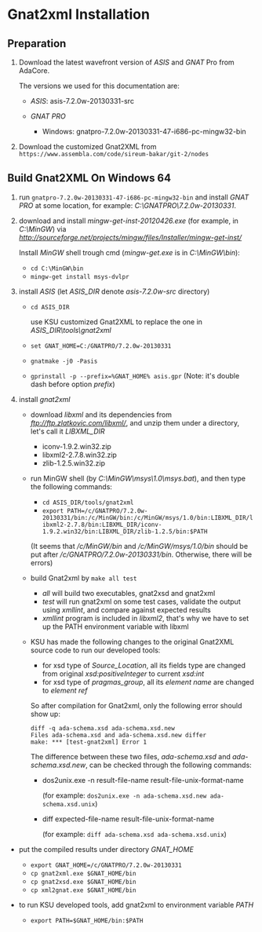 Gnat2xml Installation
=====================

Preparation
-----------

1. Download the latest wavefront version of *ASIS* and *GNAT* Pro from AdaCore.
  
   The versions we used for this documentation are:
  
   * *ASIS*: asis-7.2.0w-20130331-src
  
   * *GNAT PRO*
    
     - Windows: gnatpro-7.2.0w-20130331-47-i686-pc-mingw32-bin

2. Download the customized Gnat2XML from ``https://www.assembla.com/code/sireum-bakar/git-2/nodes``

Build Gnat2XML On Windows 64
----------------------------
  
1. run ``gnatpro-7.2.0w-20130331-47-i686-pc-mingw32-bin`` and
   install *GNAT PRO* at some location, for example: *C:\GNATPRO\7.2.0w-20130331*. 
  
2. download and install *mingw-get-inst-20120426.exe* (for example, in *C:\MinGW*) 
   via *http://sourceforge.net/projects/mingw/files/Installer/mingw-get-inst/*
   
   Install *MinGW* shell trough cmd (*mingw-get.exe* is in *C:\MinGW\bin*): 
   
   * ``cd C:\MinGW\bin``
   * ``mingw-get install msys-dvlpr`` 
   
3. install *ASIS* (let *ASIS_DIR* denote *asis-7.2.0w-src* directory)

   * ``cd ASIS_DIR``
     
     use KSU customized Gnat2XML to replace the one in *ASIS_DIR\tools\gnat2xml*
   * ``set GNAT_HOME=C:/GNATPRO/7.2.0w-20130331``
   * ``gnatmake -j0 -Pasis``
   * ``gprinstall -p --prefix=%GNAT_HOME% asis.gpr``  (Note: it's double dash before option *prefix*)

4. install *gnat2xml*

   * download *libxml* and its dependencies from *ftp://ftp.zlatkovic.com/libxml/*, 
    and unzip them under a directory, let's call it *LIBXML_DIR*
    
      - iconv-1.9.2.win32.zip
      - libxml2-2.7.8.win32.zip
      - zlib-1.2.5.win32.zip    
    
   * run MinGW shell (by *C:\MinGW\msys\1.0\msys.bat*), and then type the following commands:
     * ``cd ASIS_DIR/tools/gnat2xml``
     * ``export PATH=/c/GNATPRO/7.2.0w-20130331/bin:/c/MinGW/bin:/c/MinGW/msys/1.0/bin:LIBXML_DIR/libxml2-2.7.8/bin:LIBXML_DIR/iconv-1.9.2.win32/bin:LIBXML_DIR/zlib-1.2.5/bin:$PATH``
    
     (It seems that */c/MinGW/bin* and */c/MinGW/msys/1.0/bin* should be put 
    after */c/GNATPRO/7.2.0w-20130331/bin*. Otherwise, there will be errors)
  
   * build Gnat2xml by ``make all test``
  
     - *all* will build two executables, gnat2xsd and gnat2xml
     - *test* will run gnat2xml on some test cases, validate the output 
       using *xmllint*, and compare against expected results
     - *xmllint* program is included in *libxml2*, that's why we have to set up
       the PATH environment variable with libxml
  
  
   * KSU has made the following changes to the original Gnat2XML source code to run our developed tools:   
    
     - for xsd type of *Source_Location*, all its fields type are changed from original
      *xsd:positiveInteger* to current *xsd:int*
     - for xsd type of *pragmas_group*, all its *element name* are changed to *element ref* 
  
     So after compilation for Gnat2xml, only the following error should show up: 
    
         diff -q ada-schema.xsd ada-schema.xsd.new
         Files ada-schema.xsd and ada-schema.xsd.new differ
         make: *** [test-gnat2xml] Error 1
  
      The difference between these two files, *ada-schema.xsd* and *ada-schema.xsd.new*, can be checked through the following commands:
      
      - dos2unix.exe -n result-file-name result-file-unix-format-name 
        
        (for example: ``dos2unix.exe -n ada-schema.xsd.new ada-schema.xsd.unix``)
      
      - diff expected-file-name result-file-unix-format-name 
        
        (for example: ``diff ada-schema.xsd ada-schema.xsd.unix``)
    
  * put the compiled results under directory *GNAT_HOME*
  
    - ``export GNAT_HOME=/c/GNATPRO/7.2.0w-20130331``
    - ``cp gnat2xml.exe $GNAT_HOME/bin``
    - ``cp gnat2xsd.exe $GNAT_HOME/bin``
    - ``cp xml2gnat.exe $GNAT_HOME/bin``

  * to run KSU developed tools, add gnat2xml to environment variable *PATH* 
  
    - ``export PATH=$GNAT_HOME/bin:$PATH``
